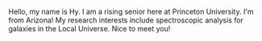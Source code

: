 Hello, my name is Hy. I am a rising senior here at Princeton University. I'm from Arizona! My research interests include spectroscopic analysis for galaxies in the Local Universe. Nice to meet you!
